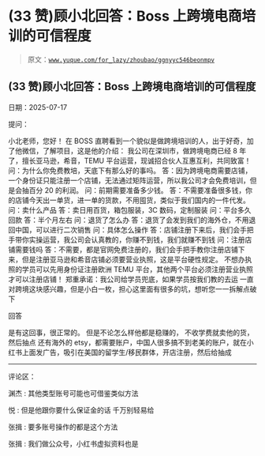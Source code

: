 # (33 赞)顾小北回答：Boss 上跨境电商培训的可信程度

> 原文：[`www.yuque.com/for_lazy/zhoubao/ggnyyc546beonmpv`](https://www.yuque.com/for_lazy/zhoubao/ggnyyc546beonmpv)

## (33 赞)顾小北回答：Boss 上跨境电商培训的可信程度

日期：2025-07-17

提问：

小北老师，您好！ 在 BOSS 直聘看到一个貌似是做跨境培训的人，出于好奇，加了他微信，了解项目，这是他的介绍：
我公司在深圳市，做跨境电商已经 8 年了，擅长亚马逊，希音，TEMU 平台运营，现诚招合伙人互惠互利，共同致富！ 问：为什么你免费教培，天底下有那么好的事吗。
答：因为跨境电商需要店铺，一个身份证只能注册一个店铺，无法通过矩阵运营，所以我公司才会免费培训，但是会抽百分 20 的利润。 问：前期需要准备多少钱。
答：不需要准备很多钱，你的店铺今天出一单货，进一单的货款，不用囤货，类似于我们国内的一件代发。 问：卖什么产品 答：卖日用百货，箱包服装，3C 数码，定制服装
问：平台多久回款 答：半个月左右 问：退货了怎么办 答：退货了会发到我们的海外仓，不用退回中国，可以进行二次销售 问：具体怎么操作
答：店铺注册下来后，我们会手把手带你实操运营，我公司会认真教的，你赚不到钱，我们就赚不到钱 问：注册店铺需要钱吗
答：不需要，都是官网免费注册的，我们会手把手教你注册店铺下来，但是注册亚马逊和希音店铺必须要营业执照，这是平台硬性规定。
不想办执照的学员可以先用身份证注册欧洲 TEMU 平台，其他两个平台必须注册营业执照才可以注册店铺！ 郑重承诺：我公司给学员兜底，如果学员按我们教的去运
一直对跨境这块感兴趣，但是小白一枚，担心这里面有很多的坑，想听您一一拆解点破下

回答

是有这回事，很正常的。 但是不论怎么样他都是稳赚的， 不收学费就卖他的货，然后抽点
还有海外的 etsy，都需要账户，中国人很多搞不到老美的账户，就在小红书上面发广告，吸引在美国的留学生/移民群体，开店注册，然后给抽成

* * *

评论区：

渊杰 : 其他类型账号可能也可借鉴类似方法

悦 : 但是他跟你要什么保证金的话 千万别轻易给

张揖 : 要多账号操作的都是这个方法

张揖 : 我们做公众号，小红书虚拟资料也是